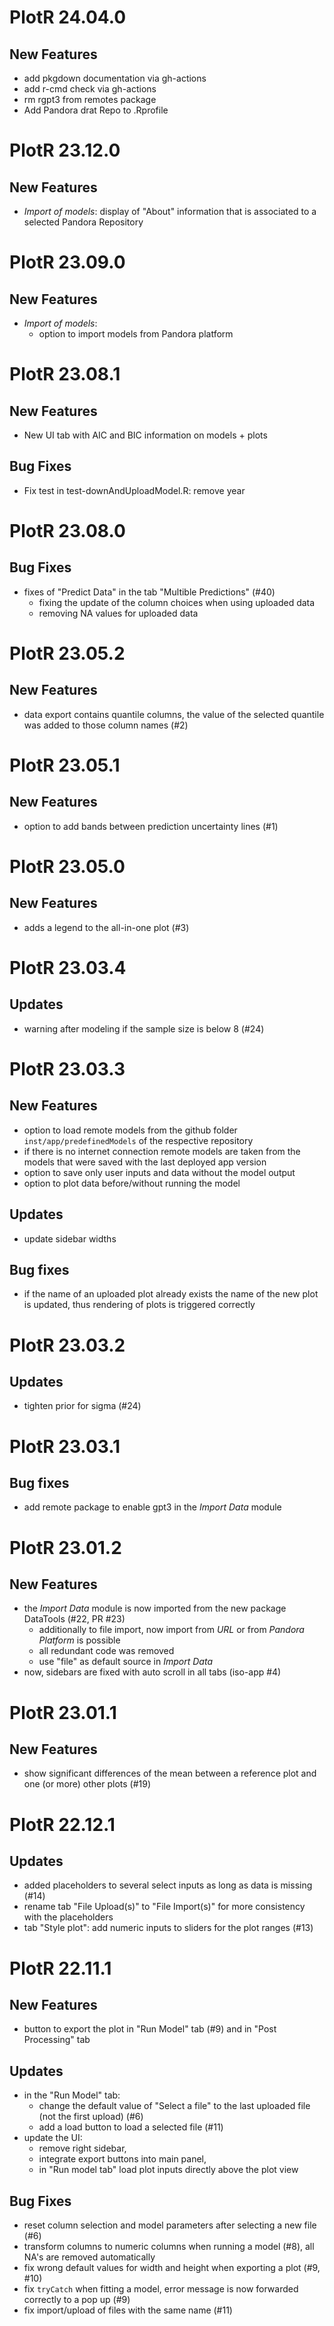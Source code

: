 #  PlotR 24.04.0

## New Features
- add pkgdown documentation via gh-actions
- add r-cmd check via gh-actions
- rm rgpt3 from remotes package
- Add Pandora drat Repo to .Rprofile

# PlotR 23.12.0

## New Features
- _Import of models_: display of "About" information that is associated to a selected Pandora 
  Repository

# PlotR 23.09.0

## New Features
- _Import of models_:
  - option to import models from Pandora platform
  
# PlotR 23.08.1

## New Features
- New UI tab with AIC and BIC information on models + plots

## Bug Fixes
- Fix test in test-downAndUploadModel.R: remove year

# PlotR 23.08.0

## Bug Fixes
- fixes of "Predict Data" in the tab "Multible Predictions" (#40)
  - fixing the update of the column choices when using uploaded data
  - removing NA values for uploaded data

# PlotR 23.05.2

## New Features
- data export contains quantile columns, the value of the selected quantile was added to those column names (#2)

# PlotR 23.05.1

## New Features
- option to add bands between prediction uncertainty lines (#1)

# PlotR 23.05.0

## New Features
- adds a legend to the all-in-one plot (#3)

# PlotR 23.03.4

## Updates
- warning after modeling if the sample size is below 8 (#24)

# PlotR 23.03.3

## New Features
- option to load remote models from the github folder `inst/app/predefinedModels` of the respective 
repository
- if there is no internet connection remote models are taken from the models that were saved with
  the last deployed app version
- option to save only user inputs and data without the model output
- option to plot data before/without running the model
  
## Updates
- update sidebar widths

## Bug fixes
- if the name of an uploaded plot already exists the name of the new plot is updated, thus rendering
of plots is triggered correctly

# PlotR 23.03.2

## Updates
- tighten prior for sigma (#24)

# PlotR 23.03.1

## Bug fixes
- add remote package to enable gpt3 in the _Import Data_ module

# PlotR 23.01.2

## New Features
- the _Import Data_ module is now imported from the new package DataTools (#22, PR #23)
  - additionally to file import, now import from _URL_ or from _Pandora Platform_ is possible
  - all redundant code was removed
  - use "file" as default source in _Import Data_
- now, sidebars are fixed with auto scroll in all tabs (iso-app #4)

# PlotR 23.01.1

## New Features
- show significant differences of the mean between a reference plot and one (or more) other 
plots (#19)

# PlotR 22.12.1

## Updates
- added placeholders to several select inputs as long as data is missing (#14)
- rename tab "File Upload(s)" to "File Import(s)" for more consistency with the placeholders
- tab "Style plot": add numeric inputs to sliders for the plot ranges (#13)

# PlotR 22.11.1

## New Features
- button to export the plot in "Run Model" tab (#9) and in "Post Processing" tab

## Updates
- in the "Run Model" tab:
  - change the default value of "Select a file" to the last uploaded file (not the first upload) (#6)
  - add a load button to load a selected file (#11)
- update the UI:
  - remove right sidebar, 
  - integrate export buttons into main panel,
  - in "Run model tab" load plot inputs directly above the plot view

## Bug Fixes
- reset column selection and model parameters after selecting a new file (#6)
- transform columns to numeric columns when running a model (#8), all NA's are removed automatically
- fix wrong default values for width and height when exporting a plot (#9, #10)
- fix `tryCatch` when fitting a model, error message is now forwarded correctly to a pop up (#9)
- fix import/upload of files with the same name (#11)
